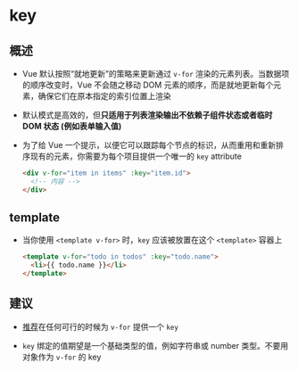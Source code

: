 # key

## 概述

+ Vue 默认按照“就地更新”的策略来更新通过 `v-for` 渲染的元素列表。当数据项的顺序改变时，Vue 不会随之移动 DOM 元素的顺序，而是就地更新每个元素，确保它们在原本指定的索引位置上渲染

+ 默认模式是高效的，但**只适用于列表渲染输出不依赖子组件状态或者临时 DOM 状态 (例如表单输入值)**

+ 为了给 Vue 一个提示，以便它可以跟踪每个节点的标识，从而重用和重新排序现有的元素，你需要为每个项目提供一个唯一的 `key` attribute

    ```html
    <div v-for="item in items" :key="item.id">
      <!-- 内容 -->
    </div>
    ```

## template

+ 当你使用 `<template v-for>` 时，`key` 应该被放置在这个 `<template>` 容器上

    ```html
    <template v-for="todo in todos" :key="todo.name">
      <li>{{ todo.name }}</li>
    </template>
    ```

## 建议

+ [推荐](https://staging-cn.vuejs.org/style-guide/#keyed-v-for-essential "推荐")在任何可行的时候为 `v-for` 提供一个 `key`

+ `key` 绑定的值期望是一个基础类型的值，例如字符串或 number 类型。不要用对象作为 `v-for` 的 key
